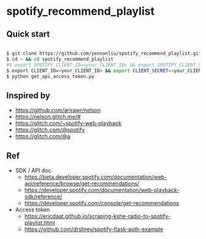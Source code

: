 # spotify_recommend_playlist


## Quick start 
```bash 

$ git clone https://github.com/yennanliu/spotify_recommend_playlist.git
$ cd ~ && cd spotify_recommend_playlist
#$ export SPOTIPY_CLIENT_ID=<your_CLIENT_ID> && export SPOTIPY_CLIENT_SECRET=<your_CLIENT_SECRET>
$ export CLIENT_ID=<your_CLIENT_ID> && export CLIENT_SECRET=<your_CLIENT_SECRET>
$ python get_api_access_token.py 

```
## Inspired by 
- https://github.com/arirawr/nelson
- https://nelson.glitch.me/#
- https://glitch.com/~spotify-web-playback
- https://glitch.com/@spotify
- https://glitch.com/@a

## Ref 
- SDK / API doc. 
	- https://beta.developer.spotify.com/documentation/web-api/reference/browse/get-recommendations/
	- https://developer.spotify.com/documentation/web-playback-sdk/reference/
	- https://developer.spotify.com/console/get-recommendations 
- Access token  
	- https://ericdaat.github.io/scraping-kshe-radio-to-spotify-playlist.html
	- https://github.com/drshrey/spotify-flask-auth-example

